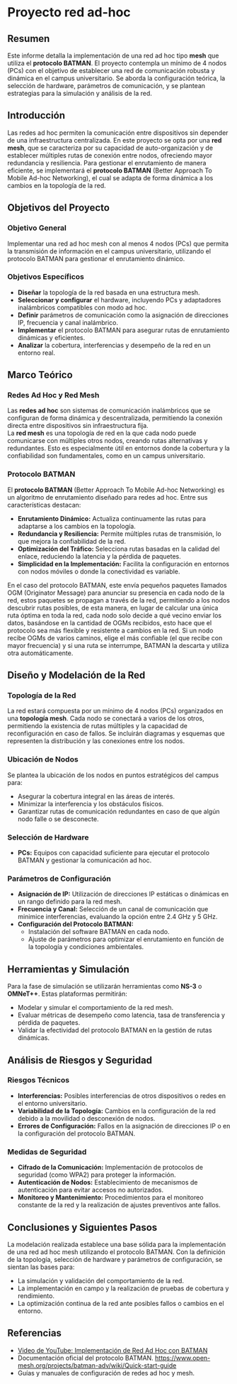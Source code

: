 # Proyecto red ad-hoc

## Resumen

Este informe detalla la implementación de una red ad hoc tipo **mesh** que utiliza el **protocolo BATMAN**. El proyecto contempla un mínimo de 4 nodos (PCs) con el objetivo de establecer una red de comunicación robusta y dinámica en el campus universitario. Se aborda la configuración teórica, la selección de hardware, parámetros de comunicación, y se plantean estrategias para la simulación y análisis de la red.

## Introducción

Las redes ad hoc permiten la comunicación entre dispositivos sin depender de una infraestructura centralizada. En este proyecto se opta por una **red mesh**, que se caracteriza por su capacidad de auto-organización y de establecer múltiples rutas de conexión entre nodos, ofreciendo mayor redundancia y resiliencia. Para gestionar el enrutamiento de manera eficiente, se implementará el **protocolo BATMAN** (Better Approach To Mobile Ad-hoc Networking), el cual se adapta de forma dinámica a los cambios en la topología de la red.

## Objetivos del Proyecto

### Objetivo General

Implementar una red ad hoc mesh con al menos 4 nodos (PCs) que permita la transmisión de información en el campus universitario, utilizando el protocolo BATMAN para gestionar el enrutamiento dinámico.

### Objetivos Específicos

- **Diseñar** la topología de la red basada en una estructura mesh.
- **Seleccionar y configurar** el hardware, incluyendo PCs y adaptadores inalámbricos compatibles con modo ad hoc.
- **Definir** parámetros de comunicación como la asignación de direcciones IP, frecuencia y canal inalámbrico.
- **Implementar** el protocolo BATMAN para asegurar rutas de enrutamiento dinámicas y eficientes.
- **Analizar** la cobertura, interferencias y desempeño de la red en un entorno real.

## Marco Teórico

### Redes Ad Hoc y Red Mesh

Las **redes ad hoc** son sistemas de comunicación inalámbricos que se configuran de forma dinámica y descentralizada, permitiendo la conexión directa entre dispositivos sin infraestructura fija.  
La **red mesh** es una topología de red en la que cada nodo puede comunicarse con múltiples otros nodos, creando rutas alternativas y redundantes. Esto es especialmente útil en entornos donde la cobertura y la confiabilidad son fundamentales, como en un campus universitario.

### Protocolo BATMAN

El **protocolo BATMAN** (Better Approach To Mobile Ad-hoc Networking) es un algoritmo de enrutamiento diseñado para redes ad hoc. Entre sus características destacan:
- **Enrutamiento Dinámico:** Actualiza continuamente las rutas para adaptarse a los cambios en la topología.
- **Redundancia y Resiliencia:** Permite múltiples rutas de transmisión, lo que mejora la confiabilidad de la red.
- **Optimización del Tráfico:** Selecciona rutas basadas en la calidad del enlace, reduciendo la latencia y la pérdida de paquetes.
- **Simplicidad en la Implementación:** Facilita la configuración en entornos con nodos móviles o donde la conectividad es variable.

En el caso del protocolo BATMAN, este envía pequeños paquetes llamados OGM (Originator Message) para anunciar su presencia en cada nodo de la red, estos paquetes se propagan a través de la red, permitiendo a los nodos descubrir rutas posibles, de esta manera, en lugar de calcular una única ruta óptima en toda la red, cada nodo solo decide a qué vecino enviar los datos, basándose en la cantidad de OGMs recibidos, esto hace que el protocolo sea más flexible y resistente a cambios en la red. Si un nodo recibe OGMs de varios caminos, elige el más confiable (el que recibe con mayor frecuencia) y si una ruta se interrumpe, BATMAN la descarta y utiliza otra automáticamente.

## Diseño y Modelación de la Red

### Topología de la Red

La red estará compuesta por un mínimo de 4 nodos (PCs) organizados en una **topología mesh**. Cada nodo se conectará a varios de los otros, permitiendo la existencia de rutas múltiples y la capacidad de reconfiguración en caso de fallos. Se incluirán diagramas y esquemas que representen la distribución y las conexiones entre los nodos.

### Ubicación de Nodos

Se plantea la ubicación de los nodos en puntos estratégicos del campus para:
- Asegurar la cobertura integral en las áreas de interés.
- Minimizar la interferencia y los obstáculos físicos.
- Garantizar rutas de comunicación redundantes en caso de que algún nodo falle o se desconecte.

### Selección de Hardware

- **PCs:** Equipos con capacidad suficiente para ejecutar el protocolo BATMAN y gestionar la comunicación ad hoc.

### Parámetros de Configuración

- **Asignación de IP:** Utilización de direcciones IP estáticas o dinámicas en un rango definido para la red mesh.
- **Frecuencia y Canal:** Selección de un canal de comunicación que minimice interferencias, evaluando la opción entre 2.4 GHz y 5 GHz.
- **Configuración del Protocolo BATMAN:**
  - Instalación del software BATMAN en cada nodo.
  - Ajuste de parámetros para optimizar el enrutamiento en función de la topología y condiciones ambientales.

## Herramientas y Simulación

Para la fase de simulación se utilizarán herramientas como **NS-3** o **OMNeT++**. Estas plataformas permitirán:
- Modelar y simular el comportamiento de la red mesh.
- Evaluar métricas de desempeño como latencia, tasa de transferencia y pérdida de paquetes.
- Validar la efectividad del protocolo BATMAN en la gestión de rutas dinámicas.

## Análisis de Riesgos y Seguridad

### Riesgos Técnicos

- **Interferencias:** Posibles interferencias de otros dispositivos o redes en el entorno universitario.
- **Variabilidad de la Topología:** Cambios en la configuración de la red debido a la movilidad o desconexión de nodos.
- **Errores de Configuración:** Fallos en la asignación de direcciones IP o en la configuración del protocolo BATMAN.

### Medidas de Seguridad

- **Cifrado de la Comunicación:** Implementación de protocolos de seguridad (como WPA2) para proteger la información.
- **Autenticación de Nodos:** Establecimiento de mecanismos de autenticación para evitar accesos no autorizados.
- **Monitoreo y Mantenimiento:** Procedimientos para el monitoreo constante de la red y la realización de ajustes preventivos ante fallos.

## Conclusiones y Siguientes Pasos

La modelación realizada establece una base sólida para la implementación de una red ad hoc mesh utilizando el protocolo BATMAN. Con la definición de la topología, selección de hardware y parámetros de configuración, se sientan las bases para:
- La simulación y validación del comportamiento de la red.
- La implementación en campo y la realización de pruebas de cobertura y rendimiento.
- La optimización continua de la red ante posibles fallos o cambios en el entorno.

## Referencias

- [Video de YouTube: Implementación de Red Ad Hoc con BATMAN](https://www.youtube.com/watch?v=121R1wPo2Eo)
- Documentación oficial del protocolo BATMAN. https://www.open-mesh.org/projects/batman-adv/wiki/Quick-start-guide
- Guías y manuales de configuración de redes ad hoc y mesh.
